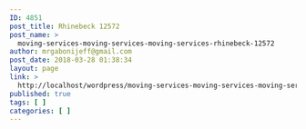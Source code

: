 ```yaml
---
ID: 4851
post_title: Rhinebeck 12572
post_name: >
  moving-services-moving-services-moving-services-rhinebeck-12572
author: mrgabonijeff@gmail.com
post_date: 2018-03-28 01:38:34
layout: page
link: >
  http://localhost/wordpress/moving-services-moving-services-moving-services-rhinebeck-12572/
published: true
tags: [ ]
categories: [ ]
---
```

